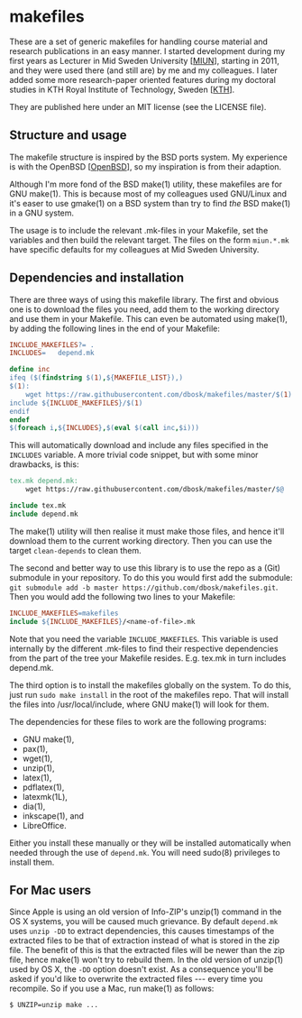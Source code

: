 makefiles
===============================================================================

These are a set of generic makefiles for handling course material and research 
publications in an easy manner.  I started development during my first years as 
Lecturer in Mid Sweden University 
[[MIUN](http://apachepersonal.miun.se/~danbos/)], starting in 2011, and they 
were used there (and still are) by me and my colleagues.  I later added some 
more research-paper oriented features during my doctoral studies in KTH Royal 
Institute of Technology, Sweden [[KTH](http://www.csc.kth.se/~dbosk/)].

They are published here under an MIT license (see the LICENSE file).


Structure and usage
-------------------------------------------------------------------------------

The makefile structure is inspired by the BSD ports system.  My experience is 
with the OpenBSD [[OpenBSD](http://www.openbsd.org/faq/ports/ports.html)], so 
my inspiration is from their adaption.

Although I'm more fond of the BSD make(1) utility, these makefiles are for GNU 
make(1).  This is because most of my colleagues used GNU/Linux and it's easer 
to use gmake(1) on a BSD system than try to find _the_ BSD make(1) in a GNU 
system.

The usage is to include the relevant .mk-files in your Makefile, set the 
variables and then build the relevant target.  The files on the form 
`miun.*.mk` have specific defaults for my colleagues at Mid Sweden University.


Dependencies and installation
-------------------------------------------------------------------------------

There are three ways of using this makefile library.  The first and obvious one 
is to download the files you need, add them to the working directory and use 
them in your Makefile.  This can even be automated using make(1), by adding the 
following lines in the end of your Makefile:

```Makefile
INCLUDE_MAKEFILES?= .
INCLUDES=   depend.mk

define inc
ifeq ($(findstring $(1),${MAKEFILE_LIST}),)
$(1):
    wget https://raw.githubusercontent.com/dbosk/makefiles/master/$(1)
include ${INCLUDE_MAKEFILES}/$(1)
endif
endef
$(foreach i,${INCLUDES},$(eval $(call inc,$i)))
```

This will automatically download and include any files specified in the 
`INCLUDES` variable.  A more trivial code snippet, but with some minor 
drawbacks, is this:

```Makefile
tex.mk depend.mk:
    wget https://raw.githubusercontent.com/dbosk/makefiles/master/$@

include tex.mk
include depend.mk
```

The make(1) utility will then realise it must make those files, and hence it'll 
download them to the current working directory.  Then you can use the target 
`clean-depends` to clean them.


The second and better way to use this library is to use the repo as a (Git) 
submodule in your repository.  To do this you would first add the submodule: 
`git submodule add -b master https://github.com/dbosk/makefiles.git`.  Then you 
would add the following two lines to your Makefile:

```Makefile
INCLUDE_MAKEFILES=makefiles
include ${INCLUDE_MAKEFILES}/<name-of-file>.mk
```

Note that you need the variable `INCLUDE_MAKEFILES`.  This variable is used 
internally by the different .mk-files to find their respective dependencies 
from the part of the tree your Makefile resides.  E.g. tex.mk in turn includes 
depend.mk.

The third option is to install the makefiles globally on the system.  To do 
this, just run `sudo make install` in the root of the makefiles repo.  That 
will install the files into /usr/local/include, where GNU make(1) will look for 
them.

The dependencies for these files to work are the following programs:

 - GNU make(1),
 - pax(1),
 - wget(1),
 - unzip(1),
 - latex(1),
 - pdflatex(1),
 - latexmk(1L),
 - dia(1),
 - inkscape(1), and
 - LibreOffice.

Either you install these manually or they will be installed automatically when 
needed through the use of `depend.mk`.  You will need sudo(8) privileges to 
install them.


For Mac users
-------------------------------------------------------------------------------

Since Apple is using an old version of Info-ZIP's unzip(1) command in the OS 
X systems, you will be caused much grievance.  By default `depend.mk` uses 
`unzip -DD` to extract dependencies, this causes timestamps of the extracted 
files to be that of extraction instead of what is stored in the zip file.  The 
benefit of this is that the extracted files will be newer than the zip file, 
hence make(1) won't try to rebuild them.  In the old version of unzip(1) used 
by OS X, the `-DD` option doesn't exist.  As a consequence you'll be asked if 
you'd like to overwrite the extracted files --- every time you recompile.  So 
if you use a Mac, run make(1) as follows:

```
$ UNZIP=unzip make ...
```
